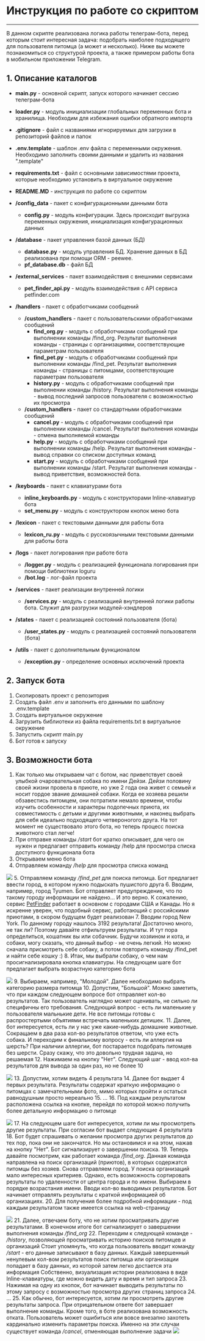 # Инструкция по работе со скриптом
___
В данном скрипте реализована логика работы телеграм-бота, перед которым стоит интересная задача: 
подобрать наиболее подходящего для пользователя питомца (а может и несколько).
Ниже вы можете познакомиться со структурой проекта, а также примером работы бота в мобильном приложении Telegram.

## 1. Описание каталогов
- **main.py** - основной скрипт, запуск которого начинает сессию телеграм-бота
- **loader.py** - модуль инициализации глобальных переменных бота и хранилища. Необходим для избежания ошибки обратного импорта
- **.gitignore** - файл с названиями игнорируемых для загрузки в репозиторий файлов и папок
- **.env.template** - шаблон .env файла с переменными окружения. Необходимо заполнить своими данными и удалить из названия ".template"
- **requirements.txt** - файл с основными зависимостями проекта, которые необходимо установить в виртуальное окружение
- **README.MD** - инструкция по работе со скриптом

- **/config_data** - пакет с конфигурационными данными бота
    - **config.py** - модуль конфигурации. Здесь происходит выгрузка переменных окружения,
                    инициализация конфигурационных данных

- **/database** - пакет управления базой данных (БД)
    - **database.py** - модуль управления БД. Хранение данных в БД реализована при помощи ORM - peewee.
    - **pf_database.db** - файл БД

- **/external_services** - пакет взаимодействия с внешними сервисами
    - **pet_finder_api.py** - модуль взаимодействия с API сервиса petfinder.com

- **/handlers** - пакет c обработчиками сообщений
    - **/custom_handlers** - пакет c пользовательскими обработчиками сообщений
        - **find_org.py** - модуль с обработчиками сообщений при выполнении команды /find_org.
                          Результат выполнения команды - страницы с организациями,
                          соответствующие параметрам пользователя
        - **find_pet.py** - модуль с обработчиками сообщений при выполнении команды /find_pet.
                      Результат выполнения команды - страницы с питомцами,
                      соответствующие параметрам пользователя
        - **history.py** - модуль с обработчиками сообщений при выполнении команды /history.
                     Результат выполнения команды - вывод последний запросов пользователя
                     с возможностью их просмотра
    - **/custom_handlers** - пакет cо стандартными обработчиками сообщений
        - **cancel.py** - модуль с обработчиками сообщений при выполнении команды /cancel.
                    Результат выполнения команды - отмена выполняемой команды
        - **help.py** - модуль с обработчиками сообщений при выполнении команды /help.
                  Результат выполнения команды - вывод справки со списком доступных команд
        - **start.py** - модуль с обработчиками сообщений при выполнении команды /start.
                   Результат выполнения команды - вывод приветствия, возможностей бота.

- **/keyboards** - пакет c клавиатурами бота
    - **inline_keyboards.py** - модуль c конструкторами Inline-клавиатур бота
    - **set_menu.py** - модуль c конструктором кнопок меню бота

- **/lexicon** - пакет c текстовыми данными для работы бота
    - **lexicon_ru.py** - модуль c русскоязычными текстовыми данными для работы бота

- **/logs** - пакет логирования при работе бота
    - **/logger.py** - модуль c реализацией функционала логирования при помощи библиотеки loguru
    - **/bot.log** - лог-файл проекта

- **/services** - пакет реализации внутренней логики
    - **/services.py** - модуль c реализацией внутренней логики работы бота. Служит для разгрузки модулей-хэндлеров

- **/states** - пакет с реализацией состояний пользователя (бота)
    - **/user_states.py** - модуль c реализацией состояний пользователя (бота)

- **/utils** - пакет с дополнительным функционалом
    - **/exception.py** - определение основных исключений проекта


## 2. Запуск бота
1. Скопировать проект с репозитория
2. Создать файл .env и заполнить его данными по шаблону .env.template
3. Создать виртуальное окружение
4. Загрузить библиотеки из файла requirements.txt в виртуальное окружение
5. Запустить скрипт main.py
6. Бот готов к запуску

## 3. Возможности бота
1. Как только мы открываем чат с ботом, нас приветствует своей улыбкой очаровательная собака по имени Дейзи. Дейзи половину своей жизни провела в приюте, 
но уже 2 года она живет с семьей и носит гордое звание домашней собаки.
Когда ее хозяева решили обзавестись питомцем, они потратили немало времени, чтобы изучить особенности и характеры подопечных приюта, 
их совместимость с детьми и другими животными, и наконец выбрать для себя идеально подходящего четвероногого друга. 
На тот момент не существовало этого бота, но теперь процесс поиска животного стал легче!
2. При отправке команды */start* бот кратко описывает, для чего он нужен и предлагает отправить команду /help для просмотра 
списка доступного функционала бота
3. Открываем меню бота
4. Отправляем команду */help* для просмотра списка команд

![](/Screens/1-4.png)
5. Отправляем команду */find_pet* для поиска питомца. Бот предлагает ввести город, в котором нужно подыскать пушистого друга
6. Вводим, например, город Tyumen. Бот отправляет предупреждение, что по такому городу информации не найдено...
И это верно. К сожалению, сервис [PetFinder](https://www.petfinder.com/) работает в основном с городами США и Канады. Но
я искренне уверен, что подобный сервис, работающий с российскими приютами, в скором будущем будет реализован
7. Вводим город New York. По данному городу нашлось 3192 результата! Достаточно много, не так ли? Поэтому давайте
отфильтруем результаты. И тут пора определиться, кошатник вы или собачник. Будучи хозяином и кота, и собаки, могу сказать,
что данный выбор - не очень легкий. Но можно сначала присмотреть себе собаку, а потом повторить команду /find_pet и
найти себе кошку :)
8. Итак, мы выбрали собаку, о чем нам просигнализировала кнопка клавиатуры. На следующем шаге бот предлагает выбрать
возрастную категорию бота

![](/Screens/5-8.png)
9. Выбираем, например, "Молодой". Далее необходимо выбрать категорию размера питомца
10. Допустим, "Большой". Можно заметить, что при каждом следующем вопросе бот отправляет кол-во результатов. Так
пользователь наглядно может оценивать, не сильно ли специфичны его требования. Следующий вопрос - есть ли маленькие у
пользователя мальнькие дети. Не все питомцы готовы с распростертыми объятиями встречать маленьких детишек.
11. Далее, бот интересуется, есть ли у нас уже какие-нибудь домашние животные.
Сокращаем в два раза кол-во результатов ответом, что уже есть собака. И переходим к финальному вопросу - есть ли аллергия на шерсть?
При наличии аллергии, бот постарается подобрать питомцев без шерсти. Сразу скажу, что это довольно трудная задача, но решаемая
12. Нажимаем на кнопку "Нет". Следующий шаг - ввод кол-ва результатов для вывода за один раз, но не более 10

![](/Screens/9-12.png)
13. Допустим, хотим видеть 4 результата
14. Далее бот выдает 4 первых результата. Результаты содержат краткую информацию о питомцах с замечательными фото,
мимо которых пройти и остаться равнодушным просто нереально
15. ...
16. Под каждым результатом расположена ссылка на кнопке, перейдя по которой можно получить более детальную информацию о 
питомце

![](/Screens/13-16.png)
17. На следующем шаге бот интересуется, хотим ли мы просмотреть другие результаты. При согласии бот выдает следующие 4
результата
18. Бот будет спрашивать о желании просмотра других результатов до тех пор, пока они не закончатся.
Но мы остановимся и на этом, нажав на кнопку "Нет". Бот сигнализирует о завершении поиска.
19. Теперь давайте посмотрим, как работает команда */find_org*. Данная команда направлена на поиск организаций (приютов),
в которых содержатся питомцы без хозяев. Снова отправляем город. У поиска организаций мало интересных критериев. Однако,
есть возможность сортировать результаты по удаленности от центра города и по имени. Выбираем в порядке возрастания имени.
Вводи кол-во выводимых результатов. Бот начинает отправлять результаты с краткой информацией об организациях.
20. Для получения более подробной информации - под каждым результатом также имеется ссылка на web-страницу

![](/Screens/17-20.png)
21. Далее, отвечаем боту, что не хотим просматривать другие результатами. В конечном итоге бот сигнализирует о завершении
выполнения команды */find_org*
22. Переходим к следующей команде - */history*, позволяющей просматривать историю поисков питомцев и организаций
Стоит упомянуть, что когда пользователь вводит команду */start* - его данные записывают в базу данных. Каждый завершенный 
ненулевым кол-вом результатов поиск питомца или организации попадает в базу данных, из которой затем легко достается эта информация
Собственно, визуализация истории реализована в виде Inline-клавиатуры, где можно видеть дату и время и тип запроса
23. Нажимая на одну из кнопок, бот начинает выводить результаты по этому запросу с возможностью просмотра других страниц 
запроса
24. ...
25. Как обычно, бот интересуется, хотим ли просмотреть другие результаты запроса. При отрицательном ответе бот завершает
выполнение команды. Кроме того, в боте реализована возможность отката. Пользователь может ошибиться или вовсе внезапно
захотеть кардинально изменить параметры поиска. Именно на эти случаи существует команда */cancel*, отменяющая выполнение
задачи
![](/Screens/21-25.png)

